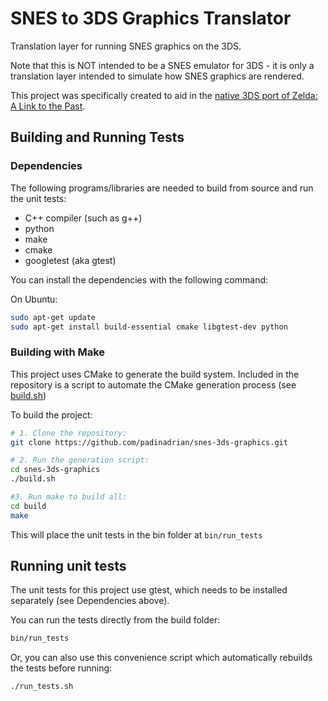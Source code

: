 # SNES to 3DS Graphics Translator

Translation layer for running SNES graphics on the 3DS.

Note that this is NOT intended to be a SNES emulator for 3DS - it is only a translation layer intended to simulate how SNES graphics are rendered.

This project was specifically created to aid in the [native 3DS port of Zelda: A Link to the Past](https://github.com/padinadrian/zelda3-3ds).

## Building and Running Tests

### Dependencies
The following programs/libraries are needed to build from source and run the
unit tests:
* C++ compiler (such as g++)
* python
* make
* cmake
* googletest (aka gtest)

You can install the dependencies with the following command:

On Ubuntu:
```bash
sudo apt-get update
sudo apt-get install build-essential cmake libgtest-dev python
```

### Building with Make
This project uses CMake to generate the build system. Included in the repository
is a script to automate the CMake generation process (see [build.sh](build.sh))

To build the project:
```bash
# 1. Clone the repository:
git clone https://github.com/padinadrian/snes-3ds-graphics.git

# 2. Run the generation script:
cd snes-3ds-graphics
./build.sh

#3. Run make to build all:
cd build
make
```

This will place the unit tests in the bin folder at `bin/run_tests`

## Running unit tests
The unit tests for this project use gtest, which needs to be installed separately (see Dependencies above).

You can run the tests directly from the build folder:
```bash
bin/run_tests
```

Or, you can also use this convenience script which automatically rebuilds the
tests before running:
```bash
./run_tests.sh
```
